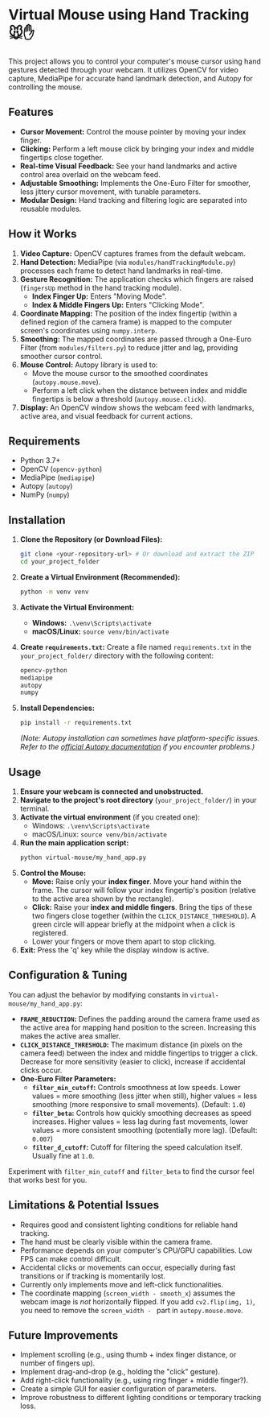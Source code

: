# Virtual Mouse using Hand Tracking :mouse::raised_hand:

This project allows you to control your computer's mouse cursor using hand gestures detected through your webcam. It utilizes OpenCV for video capture, MediaPipe for accurate hand landmark detection, and Autopy for controlling the mouse.

## Features

*   **Cursor Movement:** Control the mouse pointer by moving your index finger.
*   **Clicking:** Perform a left mouse click by bringing your index and middle fingertips close together.
*   **Real-time Visual Feedback:** See your hand landmarks and active control area overlaid on the webcam feed.
*   **Adjustable Smoothing:** Implements the One-Euro Filter for smoother, less jittery cursor movement, with tunable parameters.
*   **Modular Design:** Hand tracking and filtering logic are separated into reusable modules.

## How it Works

1.  **Video Capture:** OpenCV captures frames from the default webcam.
2.  **Hand Detection:** MediaPipe (via `modules/handTrackingModule.py`) processes each frame to detect hand landmarks in real-time.
3.  **Gesture Recognition:** The application checks which fingers are raised (`fingersUp` method in the hand tracking module).
    *   **Index Finger Up:** Enters "Moving Mode".
    *   **Index & Middle Fingers Up:** Enters "Clicking Mode".
4.  **Coordinate Mapping:** The position of the index fingertip (within a defined region of the camera frame) is mapped to the computer screen's coordinates using `numpy.interp`.
5.  **Smoothing:** The mapped coordinates are passed through a One-Euro Filter (from `modules/filters.py`) to reduce jitter and lag, providing smoother cursor control.
6.  **Mouse Control:** Autopy library is used to:
    *   Move the mouse cursor to the smoothed coordinates (`autopy.mouse.move`).
    *   Perform a left click when the distance between index and middle fingertips is below a threshold (`autopy.mouse.click`).
7.  **Display:** An OpenCV window shows the webcam feed with landmarks, active area, and visual feedback for current actions.


## Requirements

*   Python 3.7+
*   OpenCV (`opencv-python`)
*   MediaPipe (`mediapipe`)
*   Autopy (`autopy`)
*   NumPy (`numpy`)

## Installation

1.  **Clone the Repository (or Download Files):**
    ```bash
    git clone <your-repository-url> # Or download and extract the ZIP
    cd your_project_folder
    ```

2.  **Create a Virtual Environment (Recommended):**
    ```bash
    python -m venv venv
    ```

3.  **Activate the Virtual Environment:**
    *   **Windows:** `.\venv\Scripts\activate`
    *   **macOS/Linux:** `source venv/bin/activate`

4.  **Create `requirements.txt`:**
    Create a file named `requirements.txt` in the `your_project_folder/` directory with the following content:
    ```txt
    opencv-python
    mediapipe
    autopy
    numpy
    ```

5.  **Install Dependencies:**
    ```bash
    pip install -r requirements.txt
    ```
    *(Note: Autopy installation can sometimes have platform-specific issues. Refer to the [official Autopy documentation](https://github.com/autopilot-rs/autopy-py) if you encounter problems.)*

## Usage

1.  **Ensure your webcam is connected and unobstructed.**
2.  **Navigate to the project's root directory** (`your_project_folder/`) in your terminal.
3.  **Activate the virtual environment** (if you created one):
    *   Windows: `.\venv\Scripts\activate`
    *   macOS/Linux: `source venv/bin/activate`
4.  **Run the main application script:**
    ```bash
    python virtual-mouse/my_hand_app.py
    ```
5.  **Control the Mouse:**
    *   **Move:** Raise only your **index finger**. Move your hand within the frame. The cursor will follow your index fingertip's position (relative to the active area shown by the rectangle).
    *   **Click:** Raise your **index and middle fingers**. Bring the tips of these two fingers close together (within the `CLICK_DISTANCE_THRESHOLD`). A green circle will appear briefly at the midpoint when a click is registered.
    *   Lower your fingers or move them apart to stop clicking.
6.  **Exit:** Press the 'q' key while the display window is active.

## Configuration & Tuning

You can adjust the behavior by modifying constants in `virtual-mouse/my_hand_app.py`:

*   **`FRAME_REDUCTION`:** Defines the padding around the camera frame used as the active area for mapping hand position to the screen. Increasing this makes the active area smaller.
*   **`CLICK_DISTANCE_THRESHOLD`:** The maximum distance (in pixels on the camera feed) between the index and middle fingertips to trigger a click. Decrease for more sensitivity (easier to click), increase if accidental clicks occur.
*   **One-Euro Filter Parameters:**
    *   **`filter_min_cutoff`:** Controls smoothness at low speeds. Lower values = more smoothing (less jitter when still), higher values = less smoothing (more responsive to small movements). (Default: `1.0`)
    *   **`filter_beta`:** Controls how quickly smoothing decreases as speed increases. Higher values = less lag during fast movements, lower values = more consistent smoothing (potentially more lag). (Default: `0.007`)
    *   **`filter_d_cutoff`:** Cutoff for filtering the speed calculation itself. Usually fine at `1.0`.

Experiment with `filter_min_cutoff` and `filter_beta` to find the cursor feel that works best for you.

## Limitations & Potential Issues

*   Requires good and consistent lighting conditions for reliable hand tracking.
*   The hand must be clearly visible within the camera frame.
*   Performance depends on your computer's CPU/GPU capabilities. Low FPS can make control difficult.
*   Accidental clicks or movements can occur, especially during fast transitions or if tracking is momentarily lost.
*   Currently only implements move and left-click functionalities.
*   The coordinate mapping (`screen_width - smooth_x`) assumes the webcam image is *not* horizontally flipped. If you add `cv2.flip(img, 1)`, you need to remove the `screen_width - ` part in `autopy.mouse.move`.

## Future Improvements

*   Implement scrolling (e.g., using thumb + index finger distance, or number of fingers up).
*   Implement drag-and-drop (e.g., holding the "click" gesture).
*   Add right-click functionality (e.g., using ring finger + middle finger?).
*   Create a simple GUI for easier configuration of parameters.
*   Improve robustness to different lighting conditions or temporary tracking loss.
